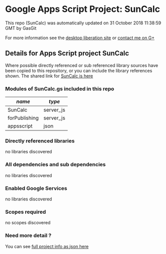 # Google Apps Script Project: SunCalc
This repo (SunCalc) was automatically updated on 31 October 2018 11:38:59 GMT by GasGit

For more information see the [desktop liberation site](http://ramblings.mcpher.com/Home/excelquirks/drivesdk/gettinggithubready "desktop liberation") or [contact me on G+](https://plus.google.com/+BruceMcpherson "Bruce McPherson - GDE")
## Details for Apps Script project SunCalc
Where possible directly referenced or sub referenced library sources have been copied to this repository, or you can include the library references shown. 
The shared link for [SunCalc is here](https://script.google.com/d/16kBE3D5a91ekr96oCpmXPxzU96icR_2x1RzjD30OUF3d-lRORJ8yKouS/edit?usp=sharing "open in the GAS IDE")

### Modules of SunCalc.gs included in this repo
*name*|*type*
--- | --- 
SunCalc| server_js
forPublishing| server_js
appsscript| json
### Directly referenced libraries
no libraries discovered
### All dependencies and sub dependencies
no libraries discovered
### Enabled Google Services
no libraries discovered
### Scopes required
no scopes discovered
### Need more detail ?
You can see [full project info as json here](info.json)
